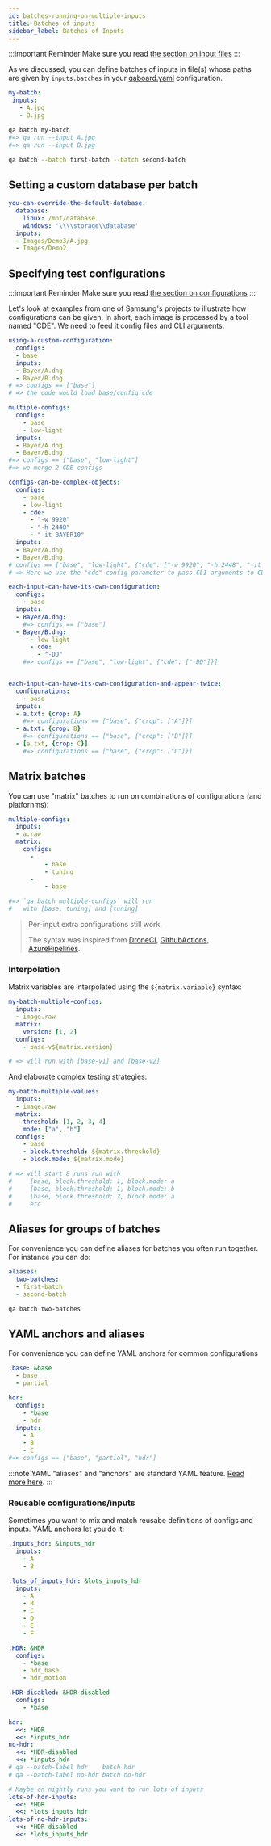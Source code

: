 ```yaml
---
id: batches-running-on-multiple-inputs
title: Batches of inputs
sidebar_label: Batches of Inputs
---
```

:::important Reminder
Make sure you read [the section on input files](inputs)
:::

As we discussed, you can define batches of inputs in file(s) whose paths are given by `inputs.batches` in your [qaboard.yaml](https://github.com/Samsung/qaboard/blob/master/qaboard/sample_project/qaboard.yaml#L25) configuration.

```yaml title="qa/batches.yaml (default)" 
my-batch:
 inputs:
   - A.jpg
   - B.jpg
```

```bash
qa batch my-batch
#=> qa run --input A.jpg
#=> qa run --input B.jpg

qa batch --batch first-batch --batch second-batch
```

## Setting a custom database per batch
```yaml {2-4}
you-can-override-the-default-database:
  database:
    linux: /mnt/database
    windows: '\\\\storage\\database'
  inputs:
  - Images/Demo3/A.jpg
  - Images/Demo2
```

## Specifying test configurations
:::important Reminder
Make sure you read [the section on configurations](specifying-configurations)
:::

Let's look at examples from one of Samsung's projects to illustrate how configurations can be given. In short, each image is processed by a tool named "CDE". We need to feed it config files and CLI arguments.

```yaml {2-3}
using-a-custom-configuration:
  configs:
  - base
  inputs:
  - Bayer/A.dng
  - Bayer/B.dng
# => configs == ["base"]
# => the code would load base/config.cde
```

```yaml {2-4}
multiple-configs:
  configs:
    - base
    - low-light
  inputs:
  - Bayer/A.dng
  - Bayer/B.dng
#=> configs == ["base", "low-light"]
#=> we merge 2 CDE configs 
```

```yaml {2-8}
configs-can-be-complex-objects:
  configs:
    - base
    - low-light
    - cde:
      - "-w 9920"
      - "-h 2448"
      - "-it BAYER10"
  inputs:
  - Bayer/A.dng
  - Bayer/B.dng
# configs == ["base", "low-light", {"cde": ["-w 9920", "-h 2448", "-it BAYER10"]}]
# => Here we use the "cde" config parameter to pass CLI arguments to CDE.
```

```yaml {5,7-10}
each-input-can-have-its-own-configuration:
  configs:
    - base
  inputs:
  - Bayer/A.dng:
    #=> configs == ["base"]
  - Bayer/B.dng:
      - low-light
      - cde:
        - "-DD"
    #=> configs == ["base", "low-light", {"cde": ["-DD"]}]


each-input-can-have-its-own-configuration-and-appear-twice:
  configurations:
    - base
  inputs:
  - a.txt: {crop: A}
    #=> configurations == ["base", {"crop": ["A"]}]
  - a.txt: {crop: B}
    #=> configurations == ["base", {"crop": ["B"]}]
  - [a.txt, {crop: C}]
    #=> configurations == ["base", {"crop": ["C"]}]
```

## Matrix batches
You can use "matrix" batches to run on combinations of configurations (and platfornms):

```yaml {4-10}
multiple-configs:
  inputs:
  - a.raw
  matrix:
    configs:
      -
          - base
          - tuning
      -
          - base

#=> `qa batch multiple-configs` will run
#   with [base, tuning] and [tuning]
```

> Per-input extra configurations still work.
>
> The syntax was inspired from [DroneCI](https://0-8-0.docs.drone.io/matrix-builds/), [GithubActions](https://help.github.com/en/actions/reference/workflow-syntax-for-github-actions#jobsjob_idstrategy), [AzurePipelines](https://docs.microsoft.com/en-us/azure/devops/pipelines/yaml-schema?view=azure-devops&tabs=example%2Cparameter-schema#matrix).

### Interpolation
Matrix variables are interpolated using the `${matrix.variable}` syntax:

```yaml
my-batch-multiple-configs:
  inputs:
  - image.raw
  matrix:
    version: [1, 2]
  configs:
    - base-v${matrix.version}

# => will run with [base-v1] and [base-v2]
```

And elaborate complex testing strategies:

```yaml
my-batch-multiple-values:
  inputs:
  - image.raw
  matrix:
    threshold: [1, 2, 3, 4]
    mode: ["a", "b"]
  configs:
    - base
    - block.threshold: ${matrix.threshold}
    - block.mode: ${matrix.mode}

# => will start 8 runs run with
#     [base, block.threshold: 1, block.mode: a
#     [base, block.threshold: 1, block.mode: b
#     [base, block.threshold: 2, block.mode: a
#     etc
```


## Aliases for groups of batches
For convenience you can define aliases for batches you often run together. For instance you can do:

```yaml title="qa/batches.yaml"
aliases:
  two-batches:
  - first-batch
  - second-batch
```
```bash
qa batch two-batches
```

## YAML anchors and aliases
For convenience you can define YAML anchors for common configurations

```yaml {1-3,7}
.base: &base
  - base
  - partial

hdr:
  configs:
    - *base
    - hdr
  inputs:
    - A
    - B
    - C
#=> configs == ["base", "partial", "hdr"]
```

:::note
YAML "aliases" and "anchors" are standard YAML feature. [Read more here](https://confluence.atlassian.com/bitbucket/yaml-anchors-960154027.html).
:::

### Reusable configurations/inputs
Sometimes you want to mix and match reusabe definitions of configs and inputs. YAML anchors let you do it:

```yaml
.inputs_hdr: &inputs_hdr
  inputs:
    - A
    - B

.lots_of_inputs_hdr: &lots_inputs_hdr
  inputs:
    - A
    - B
    - C
    - D
    - E
    - F

.HDR: &HDR
  configs:
    - *base
    - hdr_base
    - hdr_motion

.HDR-disabled: &HDR-disabled
  configs:
    - *base

hdr:
  <<: *HDR
  <<: *inputs_hdr
no-hdr:
  <<: *HDR-disabled
  <<: *inputs_hdr
# qa --batch-label hdr    batch hdr
# qa --batch-label no-hdr batch no-hdr

# Maybe on nightly runs you want to run lots of inputs
lots-of-hdr-inputs:
  <<: *HDR
  <<: *lots_inputs_hdr
lots-of-no-hdr-inputs:
  <<: *HDR-disabled
  <<: *lots_inputs_hdr
```
